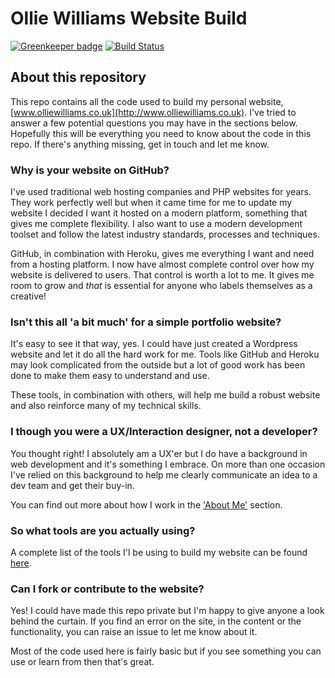 # Ollie Williams Website Build

[![Greenkeeper badge](https://badges.greenkeeper.io/olliewills/website.svg)](https://greenkeeper.io/)
[![Build Status](https://travis-ci.org/olliewills/website.svg?branch=master)](https://travis-ci.org/olliewills/website)

## About this repository

This repo contains all the code used to build my personal website, [www.olliewilliams.co.uk](http://www.olliewilliams.co.uk). I've tried to answer a few potential questions you may have in the sections below. Hopefully this will be everything you need to know about the code in this repo. If there's anything missing, get in touch and let me know.

### Why is your website on GitHub?

I've used traditional web hosting companies and PHP websites for years. They work perfectly well but when it came time for me to update my website I decided I want it hosted on a modern platform, something that gives me complete flexibility. I also want to use a modern development toolset and follow the latest industry standards, processes and techniques.

GitHub, in combination with Heroku, gives me everything I want and need from a hosting platform. I now have almost complete control over how my website is delivered to users. That control is worth a lot to me. It gives me room to grow and *that* is essential for anyone who labels themselves as a creative!

### Isn't this all 'a bit much' for a simple portfolio website?

It's easy to see it that way, yes. I could have just created a Wordpress website and let it do all the hard work for me. Tools like GitHub and Heroku may look complicated from the outside but a lot of good work has been done to make them easy to understand and use.

These tools, in combination with others, will help me build a robust website and also reinforce many of my technical skills.

### I though you were a UX/Interaction designer, not a developer?

You thought right! I absolutely am a UX'er but I do have a background in web development and it's something I embrace. On more than one occasion I've relied on this background to help me clearly communicate an idea to a dev team and get their buy-in.

You can find out more about how I work in the ['About Me'](http://www.olliewilliams.co.uk/about-me/) section.

### So what tools are you actually using?
A complete list of the tools I'l be using to build my website can be found [here](TOOLS.md).

### Can I fork or contribute to the website?

Yes! I could have made this repo private but I'm happy to give anyone a look behind the curtain. If you find an error on the site, in the content or the functionality, you can raise an issue to let me know about it.

Most of the code used here is fairly basic but if you see something you can use or learn from then that's great.
